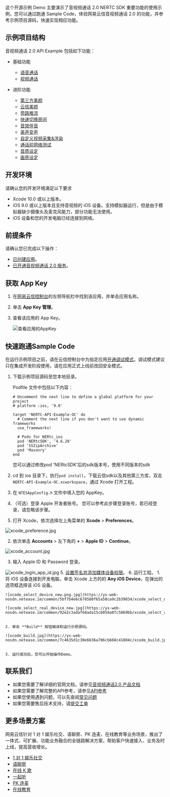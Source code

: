 
这个开源示例 Demo 主要演示了音视频通话 2.0 NERTC SDK 重要功能的使用示例，您可以通过跑通 Sample Code，体验网易云信音视频通话 2.0 的功能，并参考示例项目源码，快速实现相应功能。

## 示例项目结构
音视频通话 2.0 API Example 包括如下功能：
- 基础功能
    - [语音通话](/Basic/AudioCall)
    - [视频通话](/Basic/VideoCall)

- 进阶功能
    - [第三方美颜](/Advanced/ThirdBeauty)
    - [云信美颜](/Advanced/NEBeauty)
    - [旁路推流](/Advanced/VideoStream)
    - [快速切换房间](/Advanced/SwitchRoom)
    - [音效伴音](/Advanced/SetBackgroundMusic)
    - [美声变声](/Advanced/AudioChange)
    - [自定义视频采集&渲染](/Advanced/CustomCamera)
    - [通话前网络测试](/Advanced/SpeedTest)
    - [音质设定](/Advanced/SetAudioQuality)
    - [画质设定](/Advanced/SetVideoQuality)

## <span id="开发环境">开发环境</span>
请确认您的开发环境满足以下要求

- Xcode 10.0 或以上版本。
- iOS 9.0 或以上版本且支持音视频的 iOS 设备。支持模拟器运行，但是由于模拟器缺少摄像头及麦克风能力，部分功能无法使用。
- iOS 设备和您的开发电脑已经连接到网络。

## <span id="前提条件">前提条件</span>
请确认您已完成以下操作：

- <a href="/docs/jcyOTA0ODM/DkyMDM2Mzk" target="_blank">已创建应用</a>。
- <a href="/docs/jcyOTA0ODM/TYzODcyNjE" target="_blank">已开通音视频通话 2.0 服务</a>。

## <span id="获取 App Key">获取 App Key</span>

1. 在<a href="https://app.yunxin.163.com/index#/" target="_blank">网易云信控制台</a>的左侧导航栏中找到该应用，并单击应用名称。
2. 单击 **App Key 管理**。
3. 查看该应用的 App Key。

    ![查看应用的AppKey](https://yx-web-nosdn.netease.im/quickhtml%2Fassets%2Fyunxin%2Fdoc%2FG2-GettingStarted-AppKey.png)



## <span id="快速跑通Sample Code">快速跑通Sample Code</span>

在运行示例项目之前，请在云信控制台中为指定应用[开通调试模式](/docs/jcyOTA0ODM/TQ0MTI2ODQ?platformId=50002#修改鉴权方式)。调试模式建议只在集成开发阶段使用，请在应用正式上线前改回安全模式。

1. 下载示例项目源码至您本地目录。

    Podfile 文件中包括以下内容：

    ```objc
    # Uncomment the next line to define a global platform for your project
    # platform :ios, '9.0'

    target 'NERTC-API-Example-OC' do
      # Comment the next line if you don't want to use dynamic frameworks
      use_frameworks!
      
      # Pods for NERtc_ios
      pod 'NERtcSDK', '4.6.20'
      pod 'SSZipArchive'
      pod 'Masonry'
    end
    ```
    您可以通过修改pod 'NERtcSDK'后的sdk版本号，使用不同版本的sdk
2. cd 到 ios 目录下，执行`pod install`，下载云信sdk以及其他第三方库，双击 `NERTC-API-Example-OC.xcworkspace`，通过 Xcode 打开工程。
3. 在 `NTESAppConfig.h` 文件中填入您的 AppKey。
4. （可选）登录 Apple 开发者账号。
    您可以参考此步骤登录账号，若已经登录，请忽略该步骤。
  1. 打开 Xcode，依次选择左上角菜单的 **Xcode** > **Preferences**。

  ![xcode_preference.jpg](https://yx-web-nosdn.netease.im/common/26cf60702949c4a5690de468a8b99971/xcode_preference.jpg)


  2. 依次单击 **Accounts** > 左下角的 **+** > **Apple ID** > **Continue**。

  ![xcode_account.jpg](https://yx-web-nosdn.netease.im/common/aff66bf004426c55e385316dc5b8413a/xcode_account.jpg)
  
  3. 输入 Apple ID 和 Password 登录。
  
  ![xcode_login_app_id.jpg](https://yx-web-nosdn.netease.im/common/fc7b4464113da6dd8939a74a75956b40/xcode_login_app_id.jpg)
5. [设置签名并添加媒体设备权限](https://doc.yunxin.163.com/docs/jcyOTA0ODM/TM5NzI5MjI?platformId=50192#%E8%AE%BE%E7%BD%AE%E7%AD%BE%E5%90%8D%E5%B9%B6%E6%B7%BB%E5%8A%A0%E5%AA%92%E4%BD%93%E8%AE%BE%E5%A4%87%E6%9D%83%E9%99%90)。
6. 运行工程。
    1. 将 iOS 设备连接到开发电脑，单击 Xcode 上方的的 **Any iOS Device**，在弹出的选项框选择该 iOS 设备。 

    ![xcode_select_device_new.png.jpg](https://yx-web-nosdn.netease.im/common/5bf7b4e6c678580f65a58ca9c2b39834/xcode_select_device_new.png.jpg)
    
    ![xcode_select_real_device_new.jpg](https://yx-web-nosdn.netease.im/common/92e2c3adaf68ada15c6058a8fc5869bb/xcode_select_real_device_new.jpg)

      
    2. 单击 **Build** 按钮编译和运行示例源码。

    ![xcode_build.jpg](https://yx-web-nosdn.netease.im/common/7c4635d1c30e6636a706cb668c41804c/xcode_build.jpg)


    3. 运行成功后，您可以开始操作Demo。

  
## 联系我们

- 如果您需要了解详细的官网文档，请参见[音视频通话2.0 产品文档](https://doc.yunxin.163.com/nertc/docs/home-page?platform=android)
- 如果您需要了解完整的API参考，请参见[API参考](https://doc.yunxin.163.com/nertc/api-refer)
- 如果您使用遇到问题，可以先查阅[常见问题](https://faq.yunxin.163.com/kb/main/#/)
- 如果您需要售后技术支持，请[提交工单](https://app.yunxin.163.com/index#/issue/submit)  

## 更多场景方案
网易云信针对 1 对 1 娱乐社交、语聊房、PK 连麦、在线教育等业务场景，推出了一体式、可扩展、功能业务融合的全链路解决方案，帮助客户快速接入、业务及时上线，提高营收增长。
- [1 对 1 娱乐社交](https://github.com/netease-kit/1V1)
- [语聊房](https://github.com/netease-kit/NEChatroom)
- [在线 K 歌](https://github.com/netease-kit/NEKaraoke)
- [一起听](https://github.com/netease-kit/NEListenTogether)
- [PK 连麦](https://github.com/netease-kit/OnlinePK)
- [在线教育](https://github.com/netease-kit/WisdomEducation)
